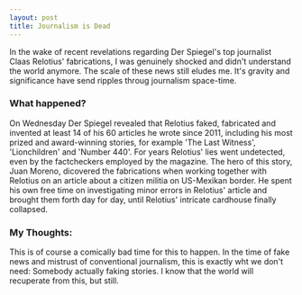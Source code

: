 ```yaml
---
layout: post
title: Journalism is Dead
---
```


In the wake of recent revelations regarding Der Spiegel's top journalist Claas Relotius' fabrications, I was genuinely shocked and didn't understand the world anymore. The scale of these news still eludes me. It's gravity and significance have send ripples throug journalism space-time.

### What happened?

On Wednesday Der Spiegel revealed that Relotius faked, fabricated and invented at least 14 of his 60 articles he wrote since 2011, including his most prized and award-winning stories, for example 'The Last Witness', 'Lionchildren' and 'Number 440'. For years Relotius' lies went undetected, even by the factcheckers employed by the magazine. The hero of this story, Juan Moreno, dicovered the fabrications when working together with Relotius on an article about a citizen militia on US-Mexikan border. He spent his own free time on investigating minor errors in Relotius' article and brought them forth day for day, until Relotius' intricate cardhouse finally collapsed.

### My Thoughts:

This is of course a comically bad time for this to happen. In the time of fake news and mistrust of conventional journalism, this is exactly wht we don't need: Somebody actually faking stories. I know that the world will recuperate from this, but still.
